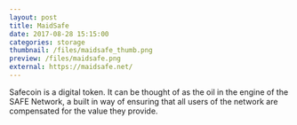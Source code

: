 ```yaml
---
layout: post
title: MaidSafe
date: 2017-08-28 15:15:00
categories: storage
thumbnail: /files/maidsafe_thumb.png
preview: /files/maidsafe.png
external: https://maidsafe.net/
---
```

Safecoin is a digital token. It can be thought of as the oil in the engine of the SAFE Network, a built in way of ensuring that all users of the network are compensated for the value they provide.
